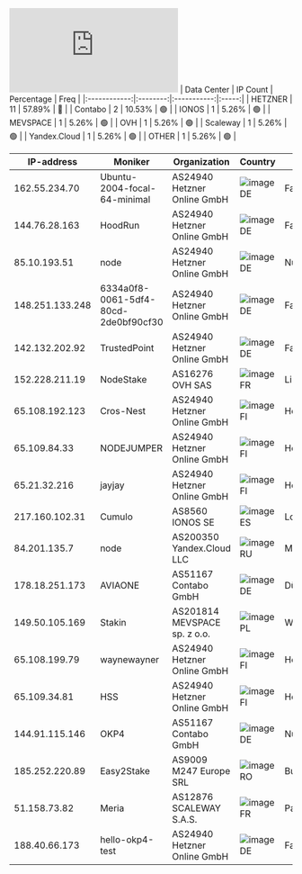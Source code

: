 ![Diagramm](https://github.com/obajay/StateSync-snapshots/blob/main/Projects/OKP4/1/README.md)
| Data Center | IP Count | Percentage | Freq |
|:------------:|:--------:|:-----------:|:-----:|
| HETZNER | 11 | 57.89% | 🔴 |
| Contabo | 2 | 10.53% | 🟢 |
| IONOS | 1 | 5.26% | 🟢 |
| MEVSPACE | 1 | 5.26% | 🟢 |
| OVH | 1 | 5.26% | 🟢 |
| Scaleway | 1 | 5.26% | 🟢 |
| Yandex.Cloud | 1 | 5.26% | 🟢 |
| OTHER | 1 | 5.26% | 🟢 |

<!-- START_TABLE -->
| IP-address | Moniker | Organization | Country | City |
|-------------|---------|---------------|---------|------|
| 162.55.234.70 | Ubuntu-2004-focal-64-minimal | AS24940 Hetzner Online GmbH | ![image](https://raw.githubusercontent.com/madebybowtie/FlagKit/master/Assets/SVG/DE.svg) DE | Falkenstein |
| 144.76.28.163 | HoodRun | AS24940 Hetzner Online GmbH | ![image](https://raw.githubusercontent.com/madebybowtie/FlagKit/master/Assets/SVG/DE.svg) DE | Falkenstein |
| 85.10.193.51 | node | AS24940 Hetzner Online GmbH | ![image](https://raw.githubusercontent.com/madebybowtie/FlagKit/master/Assets/SVG/DE.svg) DE | Nürnberg |
| 148.251.133.248 | 6334a0f8-0061-5df4-80cd-2de0bf90cf30 | AS24940 Hetzner Online GmbH | ![image](https://raw.githubusercontent.com/madebybowtie/FlagKit/master/Assets/SVG/DE.svg) DE | Falkenstein |
| 142.132.202.92 | TrustedPoint | AS24940 Hetzner Online GmbH | ![image](https://raw.githubusercontent.com/madebybowtie/FlagKit/master/Assets/SVG/DE.svg) DE | Falkenstein |
| 152.228.211.19 | NodeStake | AS16276 OVH SAS | ![image](https://raw.githubusercontent.com/obajay/FlagKit/master/Assets/SVG/FR.svg) FR | Lille |
| 65.108.192.123 | Cros-Nest | AS24940 Hetzner Online GmbH | ![image](https://raw.githubusercontent.com/obajay/FlagKit/master/Assets/SVG/FI.svg) FI | Helsinki |
| 65.109.84.33 | NODEJUMPER | AS24940 Hetzner Online GmbH | ![image](https://raw.githubusercontent.com/obajay/FlagKit/master/Assets/SVG/FI.svg) FI | Helsinki |
| 65.21.32.216 | jayjay | AS24940 Hetzner Online GmbH | ![image](https://raw.githubusercontent.com/obajay/FlagKit/master/Assets/SVG/FI.svg) FI | Helsinki |
| 217.160.102.31 | Cumulo | AS8560 IONOS SE | ![image](https://raw.githubusercontent.com/obajay/FlagKit/master/Assets/SVG/ES.svg) ES | Logroño |
| 84.201.135.7 | node | AS200350 Yandex.Cloud LLC | ![image](https://raw.githubusercontent.com/obajay/FlagKit/master/Assets/SVG/RU.svg) RU | Moscow |
| 178.18.251.173 | AVIAONE | AS51167 Contabo GmbH | ![image](https://raw.githubusercontent.com/madebybowtie/FlagKit/master/Assets/SVG/DE.svg) DE | Düsseldorf |
| 149.50.105.169 | Stakin | AS201814 MEVSPACE sp. z o.o. | ![image](https://raw.githubusercontent.com/obajay/FlagKit/master/Assets/SVG/PL.svg) PL | Warsaw |
| 65.108.199.79 | waynewayner | AS24940 Hetzner Online GmbH | ![image](https://raw.githubusercontent.com/obajay/FlagKit/master/Assets/SVG/FI.svg) FI | Helsinki |
| 65.109.34.81 | HSS | AS24940 Hetzner Online GmbH | ![image](https://raw.githubusercontent.com/obajay/FlagKit/master/Assets/SVG/FI.svg) FI | Helsinki |
| 144.91.115.146 | OKP4 | AS51167 Contabo GmbH | ![image](https://raw.githubusercontent.com/madebybowtie/FlagKit/master/Assets/SVG/DE.svg) DE | Nürnberg |
| 185.252.220.89 | Easy2Stake | AS9009 M247 Europe SRL | ![image](https://raw.githubusercontent.com/obajay/FlagKit/master/Assets/SVG/RO.svg) RO | Bucharest |
| 51.158.73.82 | Meria | AS12876 SCALEWAY S.A.S. | ![image](https://raw.githubusercontent.com/obajay/FlagKit/master/Assets/SVG/FR.svg) FR | Paris |
| 188.40.66.173 | hello-okp4-test | AS24940 Hetzner Online GmbH | ![image](https://raw.githubusercontent.com/madebybowtie/FlagKit/master/Assets/SVG/DE.svg) DE | Falkenstein |

<!-- END_TABLE -->